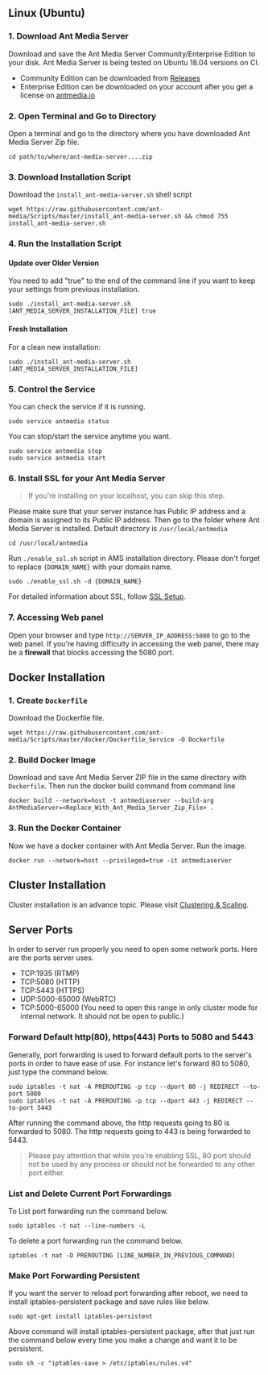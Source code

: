 
## Linux (Ubuntu)

### 1. Download Ant Media Server 
Download and save the Ant Media Server Community/Enterprise Edition to your disk.
Ant Media Server is being tested on Ubuntu 18.04 versions on CI. 
- Community Edition can be downloaded from [Releases](https://github.com/ant-media/Ant-Media-Server/releases)
- Enterprise Edition can be downloaded on your account after you get a license on [antmedia.io](https://antmedia.io) 

### 2. Open Terminal and Go to Directory

Open a terminal and go to the directory where you have downloaded Ant Media Server Zip file.

```
cd path/to/where/ant-media-server....zip
```

### 3. Download Installation Script
Download the `install_ant-media-server.sh` shell script 

```
wget https://raw.githubusercontent.com/ant-media/Scripts/master/install_ant-media-server.sh && chmod 755 install_ant-media-server.sh
```


### 4. Run the Installation Script

  #### Update over Older Version
 
  You need to add "true" to the end of the command line if you want to keep your settings from previous installation.
  ```
  sudo ./install_ant-media-server.sh [ANT_MEDIA_SERVER_INSTALLATION_FILE] true
  ```

  #### Fresh Installation

  For a clean new installation:
  ```
  sudo ./install_ant-media-server.sh [ANT_MEDIA_SERVER_INSTALLATION_FILE] 
  ```

### 5. Control the Service

You can check the service if it is running.
```
sudo service antmedia status
```

You can stop/start the service anytime you want.
```
sudo service antmedia stop
sudo service antmedia start
```
### 6. Install SSL for your Ant Media Server
> If you're installing on your localhost, you can skip this step. 

Please make sure that your server instance has Public IP address and a domain is assigned to its Public IP address. Then go to the folder where Ant Media Server is installed. Default directory is `/usr/local/antmedia`
```` 
cd /usr/local/antmedia
````
Run `./enable_ssl.sh` script in AMS installation directory. Please don't forget to replace `{DOMAIN_NAME}` with your domain name.
````
sudo ./enable_ssl.sh -d {DOMAIN_NAME}
````

For detailed information about SSL, follow [SSL Setup](SSL-Setup).
### 7. Accessing Web panel 
Open your browser and type `http://SERVER_IP_ADDRESS:5080` to go to the web panel. If you're having difficulty in accessing the web panel, there may be a **firewall** that blocks accessing the 5080 port. 



## Docker Installation

### 1. Create `Dockerfile`
Download the Dockerfile file.

`
wget https://raw.githubusercontent.com/ant-media/Scripts/master/docker/Dockerfile_Service -O Dockerfile
`
### 2. Build Docker Image 
Download and save Ant Media Server ZIP file in the same directory with `Dockerfile`. Then run the docker build command from command line
```
docker build --network=host -t antmediaserver --build-arg AntMediaServer=<Replace_With_Ant_Media_Server_Zip_File> .
```

### 3. Run the Docker Container
Now we have a docker container with Ant Media Server. Run the image.
```
docker run --network=host --privileged=true -it antmediaserver
```

## Cluster Installation
Cluster installation is an advance topic. Please visit [Clustering & Scaling](Clustering-&-Scaling).

## Server Ports
In order to server run properly you need to open some network ports. Here are the ports server uses.

* TCP:1935 (RTMP)
* TCP:5080 (HTTP)
* TCP:5443 (HTTPS)
* UDP:5000-65000 (WebRTC)
* TCP:5000-65000 (You need to open this range in only cluster mode for internal network. It should not be open to public.)

### Forward Default http(80), https(443) Ports to 5080 and 5443
Generally, port forwarding is used to forward default ports to the server's ports in order to have ease of use. For instance let's forward 80 to 5080, just type the command below.
```
sudo iptables -t nat -A PREROUTING -p tcp --dport 80 -j REDIRECT --to-port 5080
sudo iptables -t nat -A PREROUTING -p tcp --dport 443 -j REDIRECT --to-port 5443
```
After running the command above, the http requests going to 80 is forwarded to 5080. The http requests going to 443 is being forwarded to 5443.

> Please pay attention that while you're enabling SSL, 80 port should not be used by any process or should not be forwarded to any other port either.  

### List and Delete Current Port Forwardings
To List port forwarding run the command below.
```
sudo iptables -t nat --line-numbers -L
```
To delete a port forwarding run the command below.
```
iptables -t nat -D PREROUTING [LINE_NUMBER_IN_PREVIOUS_COMMAND]
```
### Make Port Forwarding Persistent
If you want the server to reload port forwarding after reboot, we need to install iptables-persistent package and save rules like below.

```
sudo apt-get install iptables-persistent
```

Above command will install iptables-persistent package, after that just run the command below every time you make a change and want it to be persistent.

```
sudo sh -c "iptables-save > /etc/iptables/rules.v4"
```